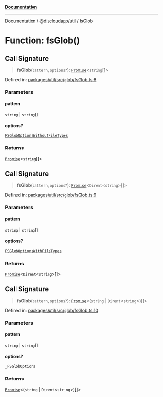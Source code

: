 [**Documentation**](../../../README.md)

***

[Documentation](../../../packages.md) / [@discloudapp/util](../README.md) / fsGlob

# Function: fsGlob()

## Call Signature

> **fsGlob**(`pattern`, `options?`): [`Promise`](https://developer.mozilla.org/docs/Web/JavaScript/Reference/Global_Objects/Promise)\<`string`[]\>

Defined in: [packages/util/src/glob/fsGlob.ts:8](https://github.com/discloud/discloud.app/blob/ff86a7704bdfa4b9011141068419f0a48ab50b8b/packages/util/src/glob/fsGlob.ts#L8)

### Parameters

#### pattern

`string` | `string`[]

#### options?

[`FSGlobOptionsWithoutFileTypes`](../interfaces/FSGlobOptionsWithoutFileTypes.md)

### Returns

[`Promise`](https://developer.mozilla.org/docs/Web/JavaScript/Reference/Global_Objects/Promise)\<`string`[]\>

## Call Signature

> **fsGlob**(`pattern`, `options?`): [`Promise`](https://developer.mozilla.org/docs/Web/JavaScript/Reference/Global_Objects/Promise)\<`Dirent`\<`string`\>[]\>

Defined in: [packages/util/src/glob/fsGlob.ts:9](https://github.com/discloud/discloud.app/blob/ff86a7704bdfa4b9011141068419f0a48ab50b8b/packages/util/src/glob/fsGlob.ts#L9)

### Parameters

#### pattern

`string` | `string`[]

#### options?

[`FSGlobOptionsWithFileTypes`](../interfaces/FSGlobOptionsWithFileTypes.md)

### Returns

[`Promise`](https://developer.mozilla.org/docs/Web/JavaScript/Reference/Global_Objects/Promise)\<`Dirent`\<`string`\>[]\>

## Call Signature

> **fsGlob**(`pattern`, `options?`): [`Promise`](https://developer.mozilla.org/docs/Web/JavaScript/Reference/Global_Objects/Promise)\<(`string` \| `Dirent`\<`string`\>)[]\>

Defined in: [packages/util/src/glob/fsGlob.ts:10](https://github.com/discloud/discloud.app/blob/ff86a7704bdfa4b9011141068419f0a48ab50b8b/packages/util/src/glob/fsGlob.ts#L10)

### Parameters

#### pattern

`string` | `string`[]

#### options?

`_FSGlobOptions`

### Returns

[`Promise`](https://developer.mozilla.org/docs/Web/JavaScript/Reference/Global_Objects/Promise)\<(`string` \| `Dirent`\<`string`\>)[]\>
